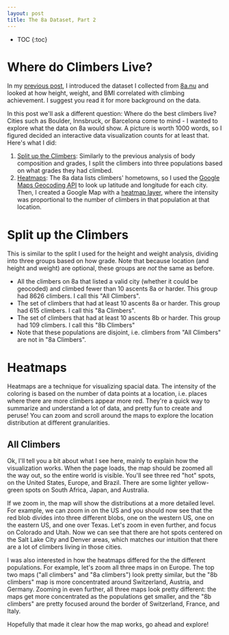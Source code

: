 ```yaml
---
layout: post
title: The 8a Dataset, Part 2
---
```


* TOC
{:toc}

# Where do Climbers Live?

In my [previous post](../The-8a-Dataset-Part-1), I introduced the dataset I collected from [8a.nu](https://www.8a.nu/) and looked at how height, weight, and BMI correlated with climbing achievement. I suggest you read it for more background on the data.

In this post we'll ask a different question: Where do the best climbers live? Cities such as Boulder, Innsbruck, or Barcelona come to mind - I wanted to explore what the data on 8a would show. A picture is worth 1000 words, so I figured decided an interactive data visualization counts for at least that. Here's what I did:
1. [Split up the Climbers](#split-up-the-climbers): Similarly to the previous analysis of body composition and grades, I split the climbers into three populations based on what grades they had climbed.
2. [Heatmaps](#heatmaps): The 8a data lists climbers' hometowns, so I used the [Google Maps Geocoding API](https://developers.google.com/maps/documentation/geocoding/start) to look up latitude and longitude for each city. Then, I created a Google Map with a [heatmap layer](https://developers.google.com/maps/documentation/javascript/heatmaplayer), where the intensity was proportional to the number of climbers in that population at that location.

# Split up the Climbers

This is similar to the split I used for the height and weight analysis, dividing into three groups based on how grade. Note that because location (and height and weight) are optional, these groups are *not* the same as before.
- All the climbers on 8a that listed a valid city (whether it could be geocoded) and climbed fewer than 10 ascents 8a or harder. This group had 8626 climbers. I call this "All Climbers".
- The set of climbers that had at least 10 ascents 8a or harder. This group had 615 climbers. I call this "8a Climbers".
- The set of climbers that had at least 10 ascents 8b or harder. This group had 109 climbers. I call this "8b Climbers"
- Note that these populations are disjoint, i.e. climbers from "All Climbers" are not in "8a Climbers".

# Heatmaps

Heatmaps are a technique for visualizing spacial data. The intensity of the coloring is based on the number of data points at a location, i.e. places where there are more climbers appear more red. They're a quick way to summarize and understand a lot of data, and pretty fun to create and peruse! You can zoom and scroll around the maps to explore the location distribution at different granularities.

<style>
  .map {
    height: 90vh;
  }
</style>

## All Climbers

Ok, I'll tell you a bit about what I see here, mainly to explain how the visualization works. When the page loads, the map should be zoomed all the way out, so the entire world is visible. You'll see three red "hot" spots, on the United States, Europe, and Brazil. There are some lighter yellow-green spots on South Africa, Japan, and Australia. 

If we zoom in, the map will show the distributions at a more detailed level. For example, we can <a id="us_zoom">zoom in on the US</a> and you should now see that the red blob divides into three different blobs, one on the western US, one on the eastern US, and one over Texas. Let's zoom in even further, and <a id="co_ut_zoom">focus on Colorado and Utah.</a> Now we can see that there are hot spots centered on the Salt Lake City and Denver areas, which matches our intuition that there are a lot of climbers living in those cities. 

I was also interested in how the heatmaps differed for the the different populations. For example, let's <a id="europe_zoom">zoom all three maps in on Europe.</a> The top two maps ("all climbers" and "8a climbers") look pretty similar, but the "8b climbers" map is more concentrated around Switzerland, Austria, and Germany. <a id="central_europe_zoom">Zooming in even further</a>, all three maps look pretty different: the maps get more concentrated as the populations get smaller, and the "8b climbers" are pretty focused around the border of Switzerland, France, and Italy.

Hopefully that made it clear how the map works, go ahead and explore!

<div id="all_map" class="map"></div>

## 8a Climbers

<div id="8a_map" class="map"></div>

## 8b Climbers

<div id="8b_map" class="map"></div>

<script src="https://ajax.googleapis.com/ajax/libs/jquery/3.2.1/jquery.min.js"></script>

<script src="../images/2017-5-21-The-8a-Dataset-Part-2/maps.js"></script>

<script async defer
src="https://maps.googleapis.com/maps/api/js?key=AIzaSyBvoTAgNb8OKEj6v9NIfBNTQkBl5LywU7o&libraries=visualization&callback=initAllMaps">
</script>

<!-- # Appendix: Technical Details

## Geocoding API

## Heatmap API -->
